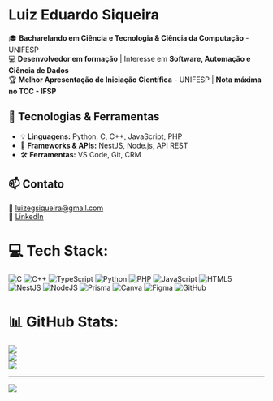 # Luiz Eduardo Siqueira  

🎓 **Bacharelando em Ciência e Tecnologia & Ciência da Computação** - UNIFESP  
💻 **Desenvolvedor em formação** | Interesse em **Software, Automação e Ciência de Dados**  
🏆 **Melhor Apresentação de Iniciação Científica** - UNIFESP | **Nota máxima no TCC - IFSP**  

## 🚀 Tecnologias & Ferramentas  
- 💡 **Linguagens:** Python, C, C++, JavaScript, PHP  
- 🔗 **Frameworks & APIs:** NestJS, Node.js, API REST  
- 🛠 **Ferramentas:** VS Code, Git, CRM  

## 📫 Contato  
📧 [luizegsiqueira@gmail.com](mailto:luizegsiqueira@gmail.com)  
🔗 [LinkedIn](https://www.linkedin.com/in/luiz-eduardo-siqueira/)  


# 💻 Tech Stack:
![C](https://img.shields.io/badge/c-%2300599C.svg?style=for-the-badge&logo=c&logoColor=white) ![C++](https://img.shields.io/badge/c++-%2300599C.svg?style=for-the-badge&logo=c%2B%2B&logoColor=white) ![TypeScript](https://img.shields.io/badge/typescript-%23007ACC.svg?style=for-the-badge&logo=typescript&logoColor=white) ![Python](https://img.shields.io/badge/python-3670A0?style=for-the-badge&logo=python&logoColor=ffdd54) ![PHP](https://img.shields.io/badge/php-%23777BB4.svg?style=for-the-badge&logo=php&logoColor=white) ![JavaScript](https://img.shields.io/badge/javascript-%23323330.svg?style=for-the-badge&logo=javascript&logoColor=%23F7DF1E) ![HTML5](https://img.shields.io/badge/html5-%23E34F26.svg?style=for-the-badge&logo=html5&logoColor=white) ![NestJS](https://img.shields.io/badge/nestjs-%23E0234E.svg?style=for-the-badge&logo=nestjs&logoColor=white) ![NodeJS](https://img.shields.io/badge/node.js-6DA55F?style=for-the-badge&logo=node.js&logoColor=white) ![Prisma](https://img.shields.io/badge/Prisma-3982CE?style=for-the-badge&logo=Prisma&logoColor=white) ![Canva](https://img.shields.io/badge/Canva-%2300C4CC.svg?style=for-the-badge&logo=Canva&logoColor=white) ![Figma](https://img.shields.io/badge/figma-%23F24E1E.svg?style=for-the-badge&logo=figma&logoColor=white) ![GitHub](https://img.shields.io/badge/github-%23121011.svg?style=for-the-badge&logo=github&logoColor=white)
# 📊 GitHub Stats:
![](https://github-readme-stats.vercel.app/api?username=LuizEdu-code&theme=merko&hide_border=false&include_all_commits=false&count_private=false)<br/>
![](https://nirzak-streak-stats.vercel.app/?user=LuizEdu-code&theme=merko&hide_border=false)<br/>
![](https://github-readme-stats.vercel.app/api/top-langs/?username=LuizEdu-code&theme=merko&hide_border=false&include_all_commits=false&count_private=false&layout=compact)

---
[![](https://visitcount.itsvg.in/api?id=LuizEdu-code&icon=0&color=0)](https://visitcount.itsvg.in)

<!-- Proudly created with GPRM ( https://gprm.itsvg.in ) -->
